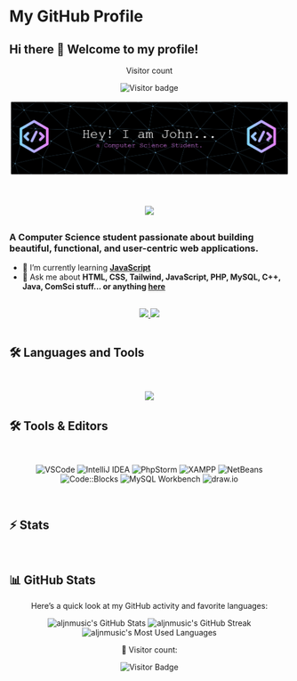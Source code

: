 
# My GitHub Profile

## Hi there 👋 Welcome to my profile!

<div align="center"> 
  <p>Visitor count</p>
  <img src="https://visitor-badge.laobi.icu/badge?page_id=aljnmusic.aljnmusic&left_color=blue&right_color=green" alt="Visitor badge" />
</div>

![Header](./github-header-banner.png)

<h1 align="center">
  <img src="https://readme-typing-svg.herokuapp.com/?font=Inter&size=48&center=true&vCenter=true&width=700&height=70&color=4493F8&duration=4000&lines=Hi+There!+👋;+I%27m+John+Aljenne+Galos!" />
</h1>

### A Computer Science student passionate about building beautiful, functional, and user-centric web applications.

- 🌱 I’m currently learning **[JavaScript](https://www.freecodecamp.org/news/learn-javascript-free-js-courses-for-beginners/)**
- 💬 Ask me about **HTML, CSS, Tailwind, JavaScript, PHP, MySQL, C++, Java, ComSci stuff... or anything [here](https://github.com/aljnmusic/aljnmusic/issues)**

<br>

<div align="center">

  <a href="mailto:galosjohnaljenne@gmail.com">
    <img src="https://img.shields.io/badge/Gmail-333333?style=for-the-badge&logo=gmail&logoColor=red" />
  </a>
  
  <a href="https://www.linkedin.com/in/john-aljenne-galos-9725b7263/" target="_blank">
    <img src="https://img.shields.io/badge/LinkedIn-0077B5?style=for-the-badge&logo=linkedin&logoColor=white" />
  </a>

</div>

<br/>

## 🛠️ Languages and Tools

<br>

<p align="center">
  <img src="https://skillicons.dev/icons?i=html,css,tailwind,js,php,mysql,cpp,java" />
</p>

## 🛠️ Tools & Editors
<br>
<p align="center">
  <img src="https://img.shields.io/badge/Editor-VSCode-007ACC?style=for-the-badge&logo=visual-studio-code&logoColor=white" alt="VSCode" />
  <img src="https://img.shields.io/badge/IDE-IntelliJ_IDEA-000000?style=for-the-badge&logo=intellij-idea&logoColor=white" alt="IntelliJ IDEA" />
  <img src="https://img.shields.io/badge/IDE-PhpStorm-00599C?style=for-the-badge&logo=phpstorm&logoColor=white" alt="PhpStorm" />
  <img src="https://img.shields.io/badge/Server-XAMPP-0078D7?style=for-the-badge&logo=xampp&logoColor=white" alt="XAMPP" />
  <img src="https://img.shields.io/badge/IDE-NetBeans-0073B7?style=for-the-badge&logo=netbeans&logoColor=white" alt="NetBeans" />
  <img src="https://img.shields.io/badge/IDE-Code_Blocks-0052CC?style=for-the-badge&logo=codeblocks&logoColor=white" alt="Code::Blocks" />
  <img src="https://img.shields.io/badge/Tool-MySQL_Workbench-4479A1?style=for-the-badge&logo=mysql&logoColor=white" alt="MySQL Workbench" />
  <img src="https://img.shields.io/badge/Tool-draw.io-007ACC?style=for-the-badge&logo=draw.io&logoColor=white" alt="draw.io" />
</p>
<br>

## ⚡️ Stats
<br>

## 📊 GitHub Stats

<div align="center">
  <p>Here’s a quick look at my GitHub activity and favorite languages:</p>
  
  <img width="390" src="https://github-readme-stats.vercel.app/api?username=aljnmusic&theme=transparent&count_private=true&show_icons=true&rank_icon=github&locale=en" alt="aljnmusic's GitHub Stats" />
  
  <img width="390" src="https://github-readme-streak-stats.herokuapp.com/?user=aljnmusic&theme=transparent&count_private=true&border_radius=10&locale=en" alt="aljnmusic's GitHub Streak" />
  
  <img width="325" src="https://github-readme-stats.vercel.app/api/top-langs?username=aljnmusic&theme=transparent&layout=donut&hide=css&langs_count=8&border_radius=10&show_icons=true&locale=en" alt="aljnmusic's Most Used Languages" />
  
  <br />

  <p>👀 Visitor count:</p>
  <img src="https://visitor-badge.laobi.icu/badge?page_id=aljnmusic.aljnmusic&left_color=blue&right_color=green" alt="Visitor Badge" />
</div>

<!--
<div align="center">
  <img src="https://github-readme-stats.vercel.app/api?username=aljnmusic&show_icons=true&theme=react" alt="GitHub Stats" />
</div>

<div align="center">
  <img src="https://github-readme-stats.vercel.app/api/top-langs/?username=aljnmusic&layout=compact&theme=react" alt="Top Languages" />
</div>
-->



<!--
![](http://github-profile-summary-cards.vercel.app/api/cards/profile-details?username=aljnmusic&theme=transparent)
![](http://github-profile-summary-cards.vercel.app/api/cards/repos-per-language?username=aljnmusic&theme=transparent)
![](http://github-profile-summary-cards.vercel.app/api/cards/most-commit-language?username=aljnmusic&theme=transparent)
![](http://github-profile-summary-cards.vercel.app/api/cards/stats?username=aljnmusic&theme=transparent)
![](http://github-profile-summary-cards.vercel.app/api/cards/productive-time?username=aljnmusic&theme=transparent&utcOffset=8)
![Anurag's GitHub stats](https://github-readme-stats.vercel.app/api?username=aljnmusic&show_icons=true&theme=radical)
-->

<!--
**aljnmusic/aljnmusic** is a ✨ _special_ ✨ repository because its `README.md` (this file) appears on your GitHub profile.

Here are some ideas to get you started:

- 🔭 I’m currently working on ...
- 🌱 I’m currently learning ...
- 👯 I’m looking to collaborate on ...
- 🤔 I’m looking for help with ...
- 💬 Ask me about ...
- 📫 How to reach me: ...
- 😄 Pronouns: ...
- ⚡ Fun fact: ...
-->
